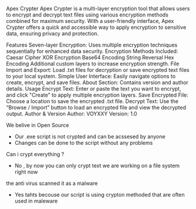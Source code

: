 Apex Crypter
Apex Crypter is a  multi-layer encryption tool that allows users to encrypt and decrypt text files using various encryption methods combined for maximum security. With a user-friendly interface, Apex Crypter offers a quick and accessible way to apply encryption to sensitive data, ensuring privacy and protection.

Features
Seven-layer Encryption: Uses multiple encryption techniques sequentially for enhanced data security.
Encryption Methods Included:
Caesar Cipher
XOR Encryption
Base64 Encoding
String Reversal
Hex Encoding
Additional custom layers to increase encryption strength.
File Import and Export: Load .txt files for decryption or save encrypted text files to your local system.
Simple User Interface: Easily navigate options to create, encrypt, and save files.
About Section: Contains version and author details.
Usage
Encrypt Text: Enter or paste the text you want to encrypt, and click "Create" to apply multiple encryption layers.
Save Encrypted File: Choose a location to save the encrypted .txt file.
Decrypt Text: Use the “Browse / Import” button to load an encrypted file and view the decrypted output.
Author & Version
Author: VOYXXY
Version: 1.0


We belive in Open Source 
- Our .exe script is not crypted and can be acssesed by anyone
- Changes can be done to the script without any problems

Can i crypt everything ?
- No , by now you can only crypt text we are working on a file system right now

the anti virus scanned it as a malware 
- Yes tahts becouse our script is using crypton methoded that are often used in maleware 
